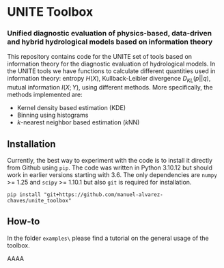 # UNITE Toolbox
###  Unified diagnostic evaluation of physics-based, data-driven and hybrid hydrological models based on information theory

This repository contains code for the UNITE set of tools based on information theory for the diagnostic evaluation of hydrological models. In the UNITE tools we have functions to calculate different quantities used in information theory: entropy $H(X)$, Kullback-Leibler divergence $D_{KL}(p||q)$, mutual information $I(X; Y)$, using different methods. More specifically, the methods implemented are:

 - Kernel density based estimation (KDE)
 - Binning using histograms
 - *k*-nearest neighbor based estimation (*k*NN)

## Installation
Currently, the best way to experiment with the code is to install it directly from Github using `pip`. The code was written in Python 3.10.12 but should work in earlier versions starting with 3.6. The only dependencies are `numpy` >= 1.25 and `scipy` >= 1.10.1 but also `git` is required for installation.

```
pip install "git+https://github.com/manuel-alvarez-chaves/unite_toolbox"
```

## How-to

In the folder `examples\` please find a tutorial on the general usage of the toolbox.

AAAA
